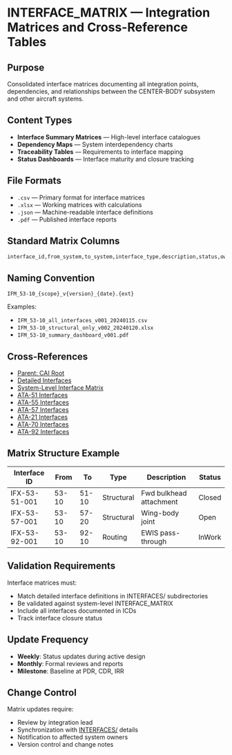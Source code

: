 # INTERFACE_MATRIX — Integration Matrices and Cross-Reference Tables

## Purpose

Consolidated interface matrices documenting all integration points, dependencies, and relationships between the CENTER-BODY subsystem and other aircraft systems.

## Content Types

- **Interface Summary Matrices** — High-level interface catalogues
- **Dependency Maps** — System interdependency charts
- **Traceability Tables** — Requirements to interface mapping
- **Status Dashboards** — Interface maturity and closure tracking

## File Formats

- `.csv` — Primary format for interface matrices
- `.xlsx` — Working matrices with calculations
- `.json` — Machine-readable interface definitions
- `.pdf` — Published interface reports

## Standard Matrix Columns

```csv
interface_id,from_system,to_system,interface_type,description,status,owner,closure_date
```

## Naming Convention

```
IFM_53-10_{scope}_v{version}_{date}.{ext}
```

Examples:
- `IFM_53-10_all_interfaces_v001_20240115.csv`
- `IFM_53-10_structural_only_v002_20240120.xlsx`
- `IFM_53-10_summary_dashboard_v001.pdf`

## Cross-References

- [Parent: CAI Root](../README.md)
- [Detailed Interfaces](../INTERFACES/)
- [System-Level Interface Matrix](../../../INTERFACE_MATRIX/)
- [ATA-51 Interfaces](../INTERFACES/53_TO_51/README.md)
- [ATA-55 Interfaces](../INTERFACES/53_TO_55/README.md)
- [ATA-57 Interfaces](../INTERFACES/53_TO_57/README.md)
- [ATA-21 Interfaces](../INTERFACES/53_TO_21/README.md)
- [ATA-70 Interfaces](../INTERFACES/53_TO_70/README.md)
- [ATA-92 Interfaces](../INTERFACES/53_TO_92/README.md)

## Matrix Structure Example

| Interface ID | From | To | Type | Description | Status |
|--------------|------|-----|------|-------------|---------|
| IFX-53-51-001 | 53-10 | 51-10 | Structural | Fwd bulkhead attachment | Closed |
| IFX-53-57-001 | 53-10 | 57-20 | Structural | Wing-body joint | Open |
| IFX-53-92-001 | 53-10 | 92-10 | Routing | EWIS pass-through | InWork |

## Validation Requirements

Interface matrices must:
- Match detailed interface definitions in INTERFACES/ subdirectories
- Be validated against system-level INTERFACE_MATRIX
- Include all interfaces documented in ICDs
- Track interface closure status

## Update Frequency

- **Weekly**: Status updates during active design
- **Monthly**: Formal reviews and reports
- **Milestone**: Baseline at PDR, CDR, IRR

## Change Control

Matrix updates require:
- Review by integration lead
- Synchronization with [INTERFACES/](../INTERFACES/) details
- Notification to affected system owners
- Version control and change notes
